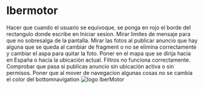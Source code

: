 # Ibermotor
Hacer que cuando el usuario se equivoque, se ponga en rojo el borde del rectangulo donde escribe en Iniciar sesion.
Mirar limites de mensaje para que no sobresalga de la pantalla.
Mirar las fotos al publicar anuncio que hay alguna que se queda al cambiar de fragment o no se elimina correctamente y cambiar el aspa para quitar la foto.
Poner en el mapa que se dirija hacia en España o hacia la ubicación actual.
Filtros no funciona correctamente.
Comprobar que pasa si publicas anuncio sin ubicación activa o sin permisos.
Poner que al mover de navegacion algunas cosas no se cambia el color del bottomnavigation
![logo IberMotor](https://github.com/JSergio86/IberMotor/assets/80743922/d0e7b2fd-c560-4fc7-92c4-c19fcc509298)
